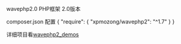 wavephp2.0 PHP框架 2.0版本

composer.json 配置
{
    "require": {
        "xpmozong/wavephp2": "^1.7"
    }
}


详细项目看<a href="https://github.com/xpmozong/wavephp2_demos">wavephp2_demos</a> 